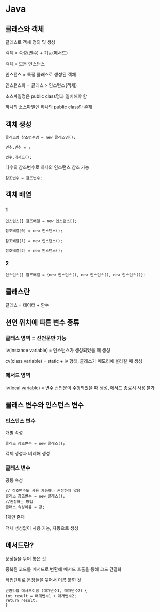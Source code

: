# Java

## 클래스와 객체

클래스로 객체 정의 및 생성

객체 = 속성(변수) + 기능(메서드)

객체 = 모든 인스턴스

인스턴스 = 특정 클래스로 생성된 객체

인스턴스화 = 클래스 > 인스턴스(객체)

소스파일명은 public class명과 일치해야 함

하나의 소스파일엔 하나의 public class만 존재

## 객체 생성

`클래스명 참조변수명 = new 클래스명();`

`변수.변수 = ;`

`변수.메서드();`

다수의 참조변수로 하나의 인스턴스 참조 가능

`참조변수 = 참조변수;`

## 객체 배열

### 1

```
인스턴스[] 참조배열 = new 인스턴스[];

참조배열[0] = new 인스턴스();

참조배열[1] = new 인스턴스();

참조배열[2] = new 인스턴스();
```

### 2

`인스턴스[] 참조배열 = {new 인스턴스(), new 인스턴스(), new 인스턴스()};`

## 클래스란

클래스 = 데이터 + 함수

## 선언 위치에 따른 변수 종류

### 클래스 영역 = 선언문만 가능

iv(instance variable) = 인스턴스가 생성되었을 때 생성

cv(class variable) = static + iv 형태, 클래스가 메모리에 올라갈 때 생성

### 메서드 영역

lv(local variable) = 변수 선언문이 수행되었을 때 생성, 메서드 종료시 사용 불가

## 클래스 변수와 인스턴스 변수

### 인스턴스 변수

개별 속성

`클래스 참조변수 = new 클래스();`

객체 생성과 비례해 생성

### 클래스 변수

공통 속성

```
// 참조변수도 사용 가능하나 권장하지 않음
클래스 참조변수 = new 클래스();
//권장하는 방법
클래스.속성이름 = 값;
```

1개만 존재

객체 생성없이 사용 가능, 자동으로 생성

## 메서드란?

문장들을 묶어 놓은 것

중복된 코드를 메서드로 변환해 메서드 호출을 통해 코드 간결화

작업단위로 문장들을 묶어서 이름 붙힌 것

```
반환타입 메서드이름 (매개변수1, 매개변수2) {
int result = 매개변수1 + 매개변수2;
return result;
}
```